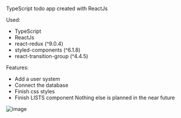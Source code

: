 TypeScript todo app created with ReactJs

Used: 
- TypeScript
- ReactJs
- react-redux (^9.0.4) 
- styled-components (^6.1.8)
- react-transition-group (^4.4.5)

Features: 
- Add a user system
- Connect the database
- Finish css styles
- Finish LISTS component
Nothing else is planned in the near future

![image](https://github.com/vlad424/typescript-todo/assets/54576715/587c0479-5300-4be6-9a32-d05e29876b52)
